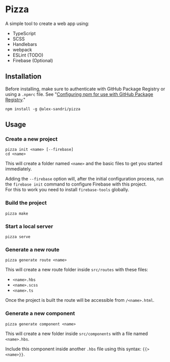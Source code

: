# Pizza

A simple tool to create a web app using:
 - TypeScript
 - SCSS
 - Handlebars
 - webpack
 - ESLint (TODO)
 - Firebase (Optional)

## Installation

Before installing, make sure to authenticate with GitHub Package Registry or using a `.npmrc` file. See "[Configuring npm for use with GitHub Package Registry](https://help.github.com/en/articles/configuring-npm-for-use-with-github-package-registry#authenticating-to-github-package-registry)."

`npm install -g @alex-sandri/pizza`

## Usage

### Create a new project

```
pizza init <name> [--firebase]
cd <name>
```

This will create a folder named `<name>` and the basic files to get you started immediately.

Adding the `--firebase` option will, after the initial configuration process, run the `firebase init` command to configure Firebase with this project.  
For this to work you need to install `firebase-tools` globally.

### Build the project

`pizza make`

### Start a local server

`pizza serve`

### Generate a new route

`pizza generate route <name>`

This will create a new route folder inside `src/routes` with these files:
 - `<name>.hbs`
 - `<name>.scss`
 - `<name>.ts`

Once the project is built the route will be accessible from `/<name>.html`.

### Generate a new component

`pizza generate component <name>`

This will create a new folder inside `src/components` with a file named `<name>.hbs`.

Include this component inside another `.hbs` file using this syntax: `{{> <name>}}`.